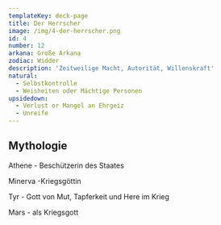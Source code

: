 ```yaml
---
templateKey: deck-page
title: Der Herrscher
image: /img/4-der-herrscher.png
id: 4
number: 12
arkana: Große Arkana
zodiac: Widder
description: 'Zeitweilige Macht, Autorität, Willenskraft'
natural:
  - Selbstkontrolle
  - Weisheiten oder Mächtige Personen
upsidedown:
  - Verlust or Mangel an Ehrgeiz
  - Unreife
---
```

## Mythologie

Athene - Beschützerin des Staates

Minerva -Kriegsgöttin

Tyr - Gott von Mut, Tapferkeit und Here im Krieg

Mars - als Kriegsgott
